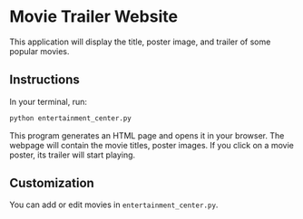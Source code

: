 # Movie Trailer Website
This application will display the title, poster image, and trailer of some
popular movies.

## Instructions
In your terminal, run:

```bash
python entertainment_center.py
```

This program generates an HTML page and opens it in your browser. The webpage
will contain the movie titles, poster images. If you click on a movie poster,
its trailer will start playing.

## Customization
You can add or edit movies in `entertainment_center.py`.
